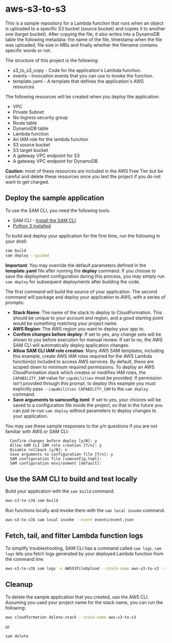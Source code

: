 # aws-s3-to-s3

This is a sample repository for a Lambda function that runs when an object is uploaded to a specific S3 bucket (source bucket) and copies it to another one (target bucket). After copying the file, it also writes into a DynamoDB table the following metadata: the name of the file, timestamp when the file was uploaded, file size in MBs and finally whether the filename contains specific words or not.

The structure of this project is the following:

- s3_to_s3_copy - Code for the application's Lambda function.
- events - Invocation events that you can use to invoke the function.
- template.yaml - A template that defines the application's AWS resources.

The following resources will be created when you deploy the application:
- VPC
- Private Subnet
- No Ingress security group
- Route table
- DynamoDB table
- Lambda function
- An IAM role for the lambda function
- S3 source bucket
- S3 target bucket
- A gateway VPC endpoint for S3
- A gateway VPC endpoint for DynamoDB

**Caution**: most of these resources are included in the AWS Free Tier but be careful and delete these resources once you test the project if you do not want to get charged.

## Deploy the sample application

To use the SAM CLI, you need the following tools.

* SAM CLI - [Install the SAM CLI](https://docs.aws.amazon.com/serverless-application-model/latest/developerguide/serverless-sam-cli-install.html)
* [Python 3 installed](https://www.python.org/downloads/)

To build and deploy your application for the first time, run the following in your shell:

```bash
sam build
sam deploy --guided
```

**Important**:
You may override the default parameters defined in the **template.yaml** file after running the **deploy** command. If you choose to save the deployment configuration during this process, you may simply run ```sam deploy``` for subsequent deployments after building the code.


The first command will build the source of your application. The second command will package and deploy your application to AWS, with a series of prompts:

* **Stack Name**: The name of the stack to deploy to CloudFormation. This should be unique to your account and region, and a good starting point would be something matching your project name.
* **AWS Region**: The AWS region you want to deploy your app to.
* **Confirm changes before deploy**: If set to yes, any change sets will be shown to you before execution for manual review. If set to no, the AWS SAM CLI will automatically deploy application changes.
* **Allow SAM CLI IAM role creation**: Many AWS SAM templates, including this example, create AWS IAM roles required for the AWS Lambda function(s) included to access AWS services. By default, these are scoped down to minimum required permissions. To deploy an AWS CloudFormation stack which creates or modifies IAM roles, the `CAPABILITY_IAM` value for `capabilities` must be provided. If permission isn't provided through this prompt, to deploy this example you must explicitly pass `--capabilities CAPABILITY_IAM` to the `sam deploy` command.
* **Save arguments to samconfig.toml**: If set to yes, your choices will be saved to a configuration file inside the project, so that in the future you can just re-run `sam deploy` without parameters to deploy changes to your application.

You may use these sample responses to the y/n questions if you are not familiar with AWS or SAM CLI:
```
  Confirm changes before deploy [y/N]: y
  Allow SAM CLI IAM role creation [Y/n]: y
  Disable rollback [y/N]: n
  Save arguments to configuration file [Y/n]: y
  SAM configuration file [samconfig.toml]:
  SAM configuration environment [default]:
```


## Use the SAM CLI to build and test locally

Build your application with the `sam build` command.

```bash
aws-s3-to-s3$ sam build
```

Run functions locally and invoke them with the `sam local invoke` command.

```bash
aws-s3-to-s3$ sam local invoke --event events/event.json
```

## Fetch, tail, and filter Lambda function logs

To simplify troubleshooting, SAM CLI has a command called `sam logs`. `sam logs` lets you fetch logs generated by your deployed Lambda function from the command line.

```bash
aws-s3-to-s3$ sam logs -n AWSS3FileUpload --stack-name aws-s3-to-s3 --tail
```

## Cleanup

To delete the sample application that you created, use the AWS CLI. Assuming you used your project name for the stack name, you can run the following:

```bash
aws cloudformation delete-stack --stack-name aws-s3-to-s3
```

or

```bash
sam delete
```
